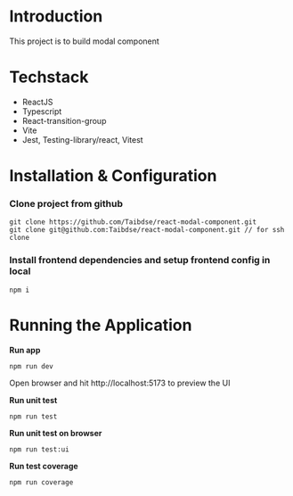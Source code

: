 # Introduction

This project is to build modal component

# Techstack
* ReactJS 
* Typescript
* React-transition-group
* Vite
* Jest, Testing-library/react, Vitest


# Installation & Configuration

### Clone project from github
```
git clone https://github.com/Taibdse/react-modal-component.git
git clone git@github.com:Taibdse/react-modal-component.git // for ssh clone

```

### Install frontend dependencies and setup frontend config in local
```
npm i
```


# Running the Application
**Run app**
```
npm run dev
```
Open browser and hit http://localhost:5173 to preview the UI

**Run unit test**
```
npm run test
```
**Run unit test on browser**
```
npm run test:ui
```
**Run test coverage**
```
npm run coverage
```
